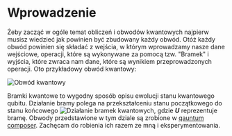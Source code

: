 # Wprowadzenie

Żeby zacząć w ogóle temat obliczeń i obwodów kwantowych najpierw musisz wiedzieć jak powinien być zbudowany każdy obwód. Otóż każdy obwód powinien się składać z wejścia, w którym wprowadzamy nasze dane wejściowe, operacji, które są wykonywane za pomocą tzw. "Bramek" i wyjścia, które zwraca nam dane, które są wynikiem przeprowadzonych operacji. Oto przykładowy obwód kwantowy:

![Obwód kwantowy](../../img/pierwszy_obwód.svg)

Bramki kwantowe to wygodny sposób opisu ewolucji stanu kwantowego qubitu. Działanie bramy polega na przekształceniu stanu początkowego do stanu końcowego ![Działanie bramek kwantowych](../../img/działanie_bramek.svg?display=inline), gdzie ***_U_*** reprezentuje bramę. Obwody przedstawione w tym dziale są zrobione w [qauntum composer](https://quantum-computing.ibm.com/composer/). Zachęcam do robienia ich razem ze mną i eksperymentowania.

